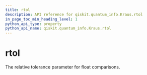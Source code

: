 ```yaml
---
title: rtol
description: API reference for qiskit.quantum_info.Kraus.rtol
in_page_toc_min_heading_level: 1
python_api_type: property
python_api_name: qiskit.quantum_info.Kraus.rtol
---
```


# rtol

The relative tolerance parameter for float comparisons.


